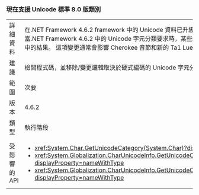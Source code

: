 ### <a name="unicode-standard-version-80-categories-now-supported"></a>現在支援 Unicode 標準 8.0 版類別

|   |   |
|---|---|
|詳細資料|在.NET Framework 4.6.2 framework 中的 Unicode 資料已升級從 Unicode 標準 6.3 版至 8.0 版。  當.NET Framework 4.6.2 中的 Unicode 字元分類要求時，某些結果可能不符合舊版的.NET Framework 中的結果。  這項變更通常會影響 Cherokee 音節和新的 Ta1 Lue 母音符號和音調標記。|
|建議|檢閱程式碼，並移除/變更邏輯取決於硬式編碼的 Unicode 字元分類。|
|範圍|次要|
|版本|4.6.2|
|類型|執行階段|
|受影響的 API|<ul><li><xref:System.Char.GetUnicodeCategory(System.Char)?displayProperty=nameWithType></li><li><xref:System.Globalization.CharUnicodeInfo.GetUnicodeCategory(System.Char)?displayProperty=nameWithType></li><li><xref:System.Globalization.CharUnicodeInfo.GetUnicodeCategory(System.String,System.Int32)?displayProperty=nameWithType></li></ul>|

